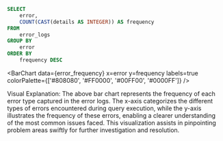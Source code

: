 ```sql error_frequency
SELECT
    error,
    COUNT(CAST(details AS INTEGER)) AS frequency
FROM
    error_logs
GROUP BY
    error
ORDER BY
    frequency DESC
```

<BarChart
    data={error_frequency}
    x=error
    y=frequency
    labels=true
    colorPalette={['#808080', '#FF0000', '#00FF00', '#0000FF']}
/>

Visual Explanation: The above bar chart represents the frequency of each error type captured in the error logs. The x-axis categorizes the different types of errors encountered during query execution, while the y-axis illustrates the frequency of these errors, enabling a clearer understanding of the most common issues faced. This visualization assists in pinpointing problem areas swiftly for further investigation and resolution.